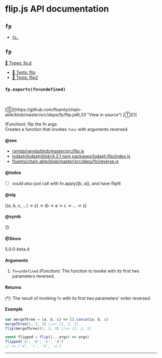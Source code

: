 # flip.js API documentation

<!-- div class="toc-container" -->

<!-- div -->

## `fp`
* <a href="#fp-prototype-"  data-meta="exports fn undefined a b c z b a c z"  data-call="exports fn undefined"  data-category="Function"  data-description="Function flip the fn args br Creates a function that invokes func with arguments reversed"  data-member="fp"  data-see="href https github com ramda ramda blob master src flip js label ramda ramda blob master src flip js href https github com lodash lodash blob 4 2 1 npm packages lodash flip index js label lodash lodash blob 4 2 1 npm packages lodash flip index js href https github com fluents chain able blob master src deps fp reverse js label fluents chain able blob master src deps fp reverse js"  data-todos="could also just call with fn apply b a and have flipN"  data-all="meta n exports fn undefined n a b c z b a c z call exports fn undefined category Function description Function flip the fn args br Creates a function that invokes func with arguments reversed name member fp see href https github com ramda ramda blob master src flip js label ramda ramda blob master src flip js href https github com lodash lodash blob 4 2 1 npm packages lodash flip index js label lodash lodash blob 4 2 1 npm packages lodash flip index js href https github com fluents chain able blob master src deps fp reverse js label fluents chain able blob master src deps fp reverse js notes todos could also just call with fn apply b a and have flipN n klassProps" >`fp.`</a>

<!-- /div -->

<!-- /div -->

<!-- div class="doc-container" -->

<!-- div -->

## `fp`

<!-- div -->

<a href="https://github.com/fluents/chain-able/blob/master/typings/fp.d.ts">🌊  Types: fp.d</a>&nbsp;

* <a href="https://github.com/fluents/chain-able/blob/master/test/fp/flip.js">🔬  Tests: flip</a>&nbsp;
* <a href="https://github.com/fluents/chain-able/blob/master/test/fp/flip2.js">🔬  Tests: flip2</a>&nbsp;

<h3 id="fp-prototype-" data-member="fp" data-category="Function" data-name="flip"><code>fp.exports(fn=undefined)</code></h3>
<br>
<br>
[&#x24C8;](https://github.com/fluents/chain-able/blob/master/src/deps/fp/flip.js#L33 "View in source") [&#x24C9;][1]

(Function): flip the fn args:<br> Creates a function that invokes `func` with arguments reversed.


#### @see 

* <a href="https://github.com/ramda/ramda/blob/master/src/flip.js" >ramda/ramda/blob/master/src/flip.js</a>
* <a href="https://github.com/lodash/lodash/blob/4.2.1-npm-packages/lodash.flip/index.js" >lodash/lodash/blob/4.2.1 npm packages/lodash.flip/index.js</a>
* <a href="https://github.com/fluents/chain-able/blob/master/src/deps/fp/reverse.js" >fluents/chain able/blob/master/src/deps/fp/reverse.js</a>

#### @todos 

- [ ] could also just call with fn.apply([b, a]), and have flipN
 

#### @sig 

((a, b, c, ...) -> z) -> (b -> a -> c -> ... -> z) 

#### @symb 

🙃 

#### @Since
5.0.0-beta.4

#### Arguments
1. `fn=undefined` *(Function)*: The function to invoke with its first two parameters reversed.

#### Returns
*(&#42;)*: The result of invoking `fn` with its first two parameters' order reversed.

#### Example
```js
var mergeThree = (a, b, c) => [].concat(a, b, c)
mergeThree(1, 2, 3) //=> [1, 2, 3]
flip(mergeThree)(1, 2, 3) //=> [3, 2, 1]

const flipped = flip((...args) => args)
flipped('a', 'b', 'c', 'd')
// => ['d', 'c', 'b', 'a']

```
---

<!-- /div -->

<!-- /div -->

<!-- /div -->

 [1]: #fp "Jump back to the TOC."
